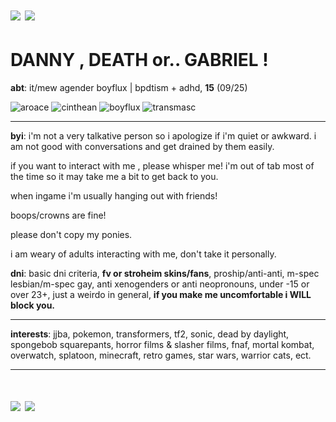 # ![](https://64.media.tumblr.com/c0d50c3461b1ad80f456b55aa9e2818f/0d9d6392a423e969-4b/s500x750/5e8009b803cd5ad8f13c401afb20de5b32a8f61c.gifv) ![](https://64.media.tumblr.com/c0d50c3461b1ad80f456b55aa9e2818f/0d9d6392a423e969-4b/s500x750/5e8009b803cd5ad8f13c401afb20de5b32a8f61c.gifv)
# DANNY , DEATH or.. GABRIEL !
**abt**: it/mew agender boyflux | bpdtism + adhd, **15** (09/25) 

![aroace](https://i.postimg.cc/mrPhbDST/aroace-6-stripes-20-px.png) ![cinthean](https://i.postimg.cc/g2x9dhrt/color-adjusted-cinthean.png) ![boyflux](https://i.postimg.cc/RFMmYBgj/boxflux-7-stripes-20-px.png) ![transmasc](https://i.postimg.cc/25TpwWS9/transmasc-6-stripes-20-px.png)
***
**byi**: i'm not a very talkative person so i apologize if i'm quiet or awkward. i am not good with conversations and get drained by them easily.

if you want to interact with me , please whisper me! i'm out of tab most of the time so it may take me a bit to get back to you.

when ingame i'm usually hanging out with friends!

boops/crowns are fine!

please don't copy my ponies.

i am weary of adults interacting with me, don't take it personally.


**dni**: basic dni criteria, **fv or stroheim skins/fans**, proship/anti-anti, m-spec lesbian/m-spec gay, anti xenogenders or anti neopronouns, under -15 or over 23+, just a weirdo in general, **if you make me uncomfortable i WILL block you.**
***
**interests**: jjba, pokemon, transformers, tf2, sonic, dead by daylight, spongebob squarepants, horror films & slasher films, fnaf, mortal kombat, overwatch, splatoon, minecraft, retro games, star wars, warrior cats, ect.
***
# ![](https://64.media.tumblr.com/c0d50c3461b1ad80f456b55aa9e2818f/0d9d6392a423e969-4b/s500x750/5e8009b803cd5ad8f13c401afb20de5b32a8f61c.gifv) ![](https://64.media.tumblr.com/c0d50c3461b1ad80f456b55aa9e2818f/0d9d6392a423e969-4b/s500x750/5e8009b803cd5ad8f13c401afb20de5b32a8f61c.gifv)
